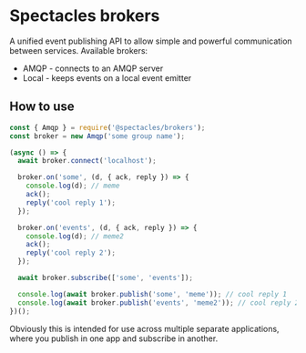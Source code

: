 # Spectacles brokers

A unified event publishing API to allow simple and powerful communication between services. Available brokers:

- AMQP - connects to an AMQP server
- Local - keeps events on a local event emitter

## How to use

```js
const { Amqp } = require('@spectacles/brokers');
const broker = new Amqp('some group name');

(async () => {
  await broker.connect('localhost');

  broker.on('some', (d, { ack, reply }) => {
    console.log(d); // meme
    ack();
    reply('cool reply 1');
  });

  broker.on('events', (d, { ack, reply }) => {
    console.log(d); // meme2
    ack();
    reply('cool reply 2');
  });

  await broker.subscribe(['some', 'events']);

  console.log(await broker.publish('some', 'meme')); // cool reply 1
  console.log(await broker.publish('events', 'meme2')); // cool reply 2
})();
```

Obviously this is intended for use across multiple separate applications, where you publish in one app and subscribe in another.
